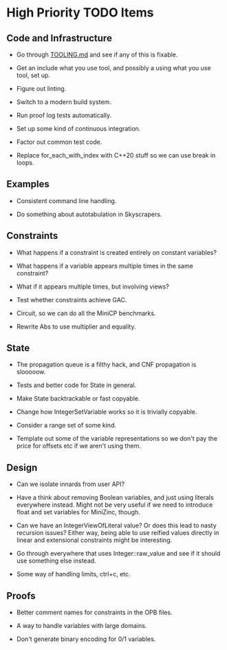 High Priority TODO Items
========================

Code and Infrastructure
-----------------------

- Go through <a href="TOOLING.md">TOOLING.md</a> and see if any of this is fixable.

- Get an include what you use tool, and possibly a using what you use tool, set up.

- Figure out linting.

- Switch to a modern build system.

- Run proof log tests automatically.

- Set up some kind of continuous integration.

- Factor out common test code.

- Replace for\_each\_with\_index with C++20 stuff so we can use break in loops.

Examples
--------

- Consistent command line handling.

- Do something about autotabulation in Skyscrapers.

Constraints
-----------

- What happens if a constraint is created entirely on constant variables?

- What happens if a variable appears multiple times in the same constraint?

- What if it appears multiple times, but involving views?

- Test whether constraints achieve GAC.

- Circuit, so we can do all the MiniCP benchmarks.

- Rewrite Abs to use multiplier and equality.

State
-----

- The propagation queue is a filthy hack, and CNF propagation is slooooow.

- Tests and better code for State in general.

- Make State backtrackable or fast copyable.

- Change how IntegerSetVariable works so it is trivially copyable.

- Consider a range set of some kind.

- Template out some of the variable representations so we don't pay the price
  for offsets etc if we aren't using them.

Design
------

- Can we isolate innards from user API?

- Have a think about removing Boolean variables, and just using literals
  everywhere instead. Might not be very useful if we need to introduce float
  and set variables for MiniZinc, though.

- Can we have an IntegerViewOfLiteral value? Or does this lead to nasty
  recursion issues? Either way, being able to use reified values directly
  in linear and extensional constraints might be interesting.

- Go through everywhere that uses Integer::raw\_value and see if it should
  use something else instead.

- Some way of handling limits, ctrl+c, etc.

Proofs
------

- Better comment names for constraints in the OPB files.

- A way to handle variables with large domains.

- Don't generate binary encoding for 0/1 variables.


